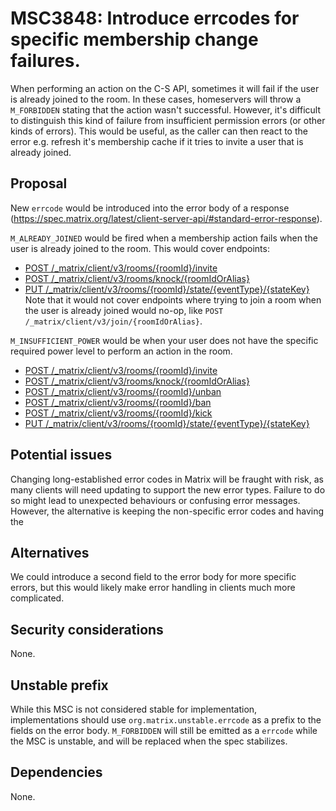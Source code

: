 # MSC3848: Introduce errcodes for specific membership change failures.

When performing an action on the C-S API, sometimes it will fail if the user is
already joined to the room. In these cases, homeservers will throw a `M_FORBIDDEN`
stating that the action wasn't successful. However, it's difficult to distinguish this
kind of failure from insufficient permission errors (or other kinds of errors). This would be
useful, as the caller can then react to the error e.g. refresh it's membership cache
if it tries to invite a user that is already joined.

## Proposal

New `errcode` would be introduced into the error body of a response
(https://spec.matrix.org/latest/client-server-api/#standard-error-response). 

`M_ALREADY_JOINED` would be fired when a membership action fails when the user
is already joined to the room.
This would cover endpoints:
  - [POST /_matrix/client/v3/rooms/{roomId}/invite](https://spec.matrix.org/latest/client-server-api/#post_matrixclientv3roomsroomidinvite)
  - [POST /_matrix/client/v3/rooms/knock/{roomIdOrAlias}](https://spec.matrix.org/latest/client-server-api/#post_matrixclientv3knockroomidoralias)
  - [PUT  /_matrix/client/v3/rooms/{roomId}/state/{eventType}/{stateKey}](https://spec.matrix.org/latest/client-server-api/#put_matrixclientv3roomsroomidstateeventtypestatekey)
Note that it would not cover endpoints where trying to join a room when the
user is already joined would no-op, like `POST /_matrix/client/v3/join/{roomIdOrAlias}`.

`M_INSUFFICIENT_POWER` would be when your user does not have the specific required power level to
perform an action in the room.
  - [POST /_matrix/client/v3/rooms/{roomId}/invite](https://spec.matrix.org/latest/client-server-api/#post_matrixclientv3roomsroomidinvite)
  - [POST /_matrix/client/v3/rooms/knock/{roomIdOrAlias}](https://spec.matrix.org/latest/client-server-api/#post_matrixclientv3knockroomidoralias)
  - [POST /_matrix/client/v3/rooms/{roomId}/unban](https://spec.matrix.org/latest/client-server-api/#post_matrixclientv3roomsroomidban)
  - [POST /_matrix/client/v3/rooms/{roomId}/ban](https://spec.matrix.org/latest/client-server-api/#post_matrixclientv3roomsroomidban)
  - [POST /_matrix/client/v3/rooms/{roomId}/kick](https://spec.matrix.org/latest/client-server-api/#post_matrixclientv3roomsroomidkick)
  - [PUT  /_matrix/client/v3/rooms/{roomId}/state/{eventType}/{stateKey}](https://spec.matrix.org/latest/client-server-api/#put_matrixclientv3roomsroomidstateeventtypestatekey)


## Potential issues

Changing long-established error codes in Matrix will be fraught with risk, as many
clients will need updating to support the new error types. Failure to do so might lead
to unexpected behaviours or confusing error messages. However, the alternative is keeping
the non-specific error codes and having the 

## Alternatives

We could introduce a second field to the error body for more specific errors, but this would likely make
error handling in clients much more complicated.

## Security considerations

None.

## Unstable prefix

While this MSC is not considered stable for implementation, implementations should use `org.matrix.unstable.errcode`
as a prefix to the fields on the error body. `M_FORBIDDEN` will still be emitted as a `errcode` while the
MSC is unstable, and will be replaced when the spec stabilizes.

## Dependencies

None.